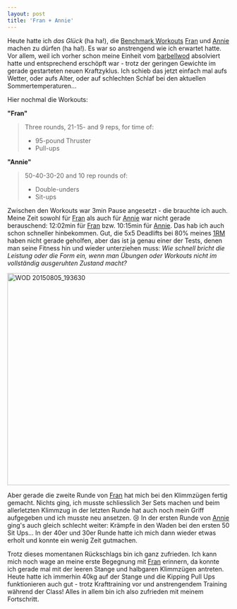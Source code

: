 ```yaml
---
layout: post
title: 'Fran + Annie'
---
```

Heute hatte ich *das Glück* (ha ha!), die [Benchmark Workouts][0] [Fran][1] und [Annie][2] machen zu dürfen (ha ha!). Es war so anstrengend wie ich erwartet hatte. Vor allem, weil ich vorher schon meine Einheit vom [barbellwod][3] absolviert hatte und entsprechend erschöpft war - trotz der geringen Gewichte im gerade gestarteten neuen Kraftzyklus. Ich schieb das jetzt einfach mal aufs Wetter, oder aufs Alter, oder auf schlechten Schlaf bei den aktuellen Sommertemperaturen...

Hier nochmal die Workouts:

**"Fran"**

> Three rounds, 21-15- and 9 reps, for time of:
> 
> * 95-pound Thruster
> * Pull-ups

**"Annie"**

> 50-40-30-20 and 10 rep rounds of:
> 
> * Double-unders
> * Sit-ups

Zwischen den Workouts war 3min Pause angesetzt - die brauchte ich auch. Meine Zeit sowohl für [Fran][1] als auch für [Annie][2] war nicht gerade berauschend: 12:02min für [Fran][1] bzw. 10:15min für [Annie][2]. Das hab ich auch schon schneller hinbekommen. Gut, die 5x5 Deadlifts bei 80% meines [1RM][4] haben nicht gerade geholfen, aber das ist ja genau einer der Tests, denen man seine Fitness hin und wieder unterziehen muss: *Wie schnell bricht die Leistung oder die Form ein, wenn man Übungen oder Workouts nicht im vollständig ausgeruhten Zustand macht?*

<a data-flickr-embed="true" href="https://www.flickr.com/photos/cringe/20133480590/in/datetaken/" title="WOD 20150805_193630"><img src="https://farm1.staticflickr.com/559/20133480590_641bfe4aa8_z.jpg" width="640" height="480" alt="WOD 20150805_193630"></a><script async src="//embedr.flickr.com/assets/client-code.js" charset="utf-8"></script>

Aber gerade die zweite Runde von [Fran][1] hat mich bei den Klimmzügen fertig gemacht. Nichts ging, ich musste schliesslich 3er Sets machen und beim allerletzten Klimmzug in der letzten Runde hat auch noch mein Griff aufgegeben und ich musste neu ansetzen. :cry: In der ersten Runde von [Annie][2] ging's auch gleich schlecht weiter: Krämpfe in den Waden bei den ersten 50 Sit Ups... In der 40er und 30er Runde hatte ich mich dann wieder etwas erholt und konnte ein wenig Zeit gutmachen.

Trotz dieses momentanen Rückschlags bin ich ganz zufrieden. Ich kann mich noch wage an meine erste Begegnung mit [Fran][1] erinnern, da konnte ich gerade mal mit der leeren Stange und halbgaren Klimmzügen antreten. Heute hatte ich immerhin 40kg auf der Stange und die Kipping Pull Ups funktionieren auch gut - trotz Krafttraining vor und anstrengendem Training während der Class! Alles in allem bin ich also zufrieden mit meinem Fortschritt.

[0]: http://www.crossfit.com/cf-info/faq.html#WOD0
[1]: http://www.crossfit.com/mt-archive2/000611.html 
[2]: http://www.crossfit.com/mt-archive2/007065.html
[3]: http://www.thebarbellwod.com/
[4]: https://en.wikipedia.org/wiki/One-repetition_maximum

